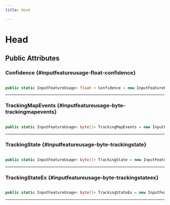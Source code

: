 ```yaml
---
title: Head

---
```


# Head










## Public Attributes

### Confidence {#inputfeatureusage-float-confidence}

```csharp

public static InputFeatureUsage< float > Confidence = new InputFeatureUsage<float>("MLHeadConfidence");

```






-----------

### TrackingMapEvents {#inputfeatureusage-byte-trackingmapevents}

```csharp

public static InputFeatureUsage< byte[]> TrackingMapEvents = new InputFeatureUsage<byte[]>("MLHeadTrackingMapEvents");

```






-----------

### TrackingState {#inputfeatureusage-byte-trackingstate}

```csharp

public static InputFeatureUsage< byte[]> TrackingState = new InputFeatureUsage<byte[]>("MLHeadTrackingState");

```






-----------

### TrackingStateEx {#inputfeatureusage-byte-trackingstateex}

```csharp

public static InputFeatureUsage< byte[]> TrackingStateEx = new InputFeatureUsage<byte[]>("MLHeadTrackingStateEx");

```






-----------


